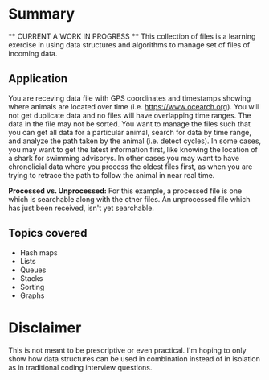 # Summary
** CURRENT A WORK IN PROGRESS **
This collection of files is a learning exercise in using data structures and algorithms to manage set of files of incoming data.

## Application
You are receving data file with GPS coordinates and timestamps showing where animals are located over time (i.e. https://www.ocearch.org). You will not get duplicate data and no files will have overlapping time ranges. The data in the file may not be sorted. You want to manage the files such that you can get all data for a particular animal, search for data by time range, and analyze the path taken by the animal (i.e. detect cycles). In some cases, you may want to get the latest information first, like knowing the location of a shark for swimming advisorys. In other cases you may want to have chronolicial data where you process the oldest files first, as when you are trying to retrace the path to follow the animal in near real time.

**Processed vs. Unprocessed:** For this example, a processed file is one which is searchable along with the other files. An unprocessed file which has just been received, isn't yet searchable.

## Topics covered
* Hash maps
* Lists
* Queues
* Stacks
* Sorting
* Graphs

# Disclaimer
This is not meant to be prescriptive or even practical. I'm hoping to only show how data structures can be used in combination instead of in isolation as in traditional coding interview questions.
